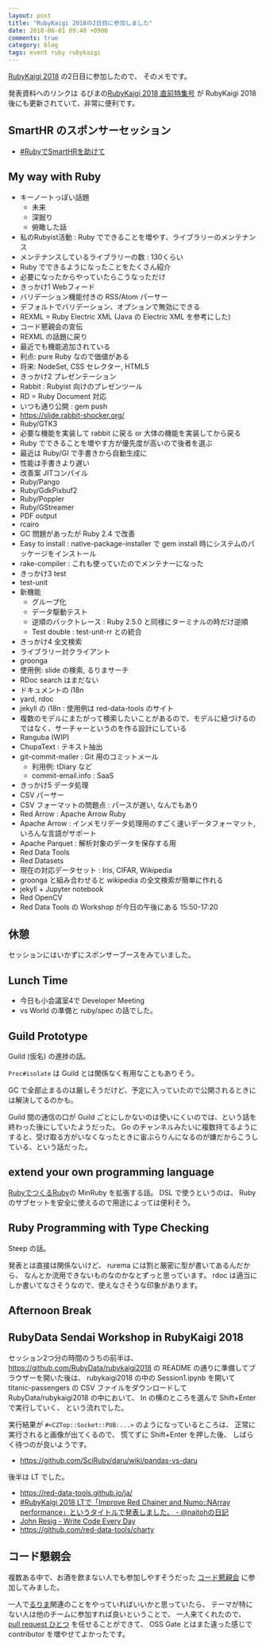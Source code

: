 ```yaml
---
layout: post
title: "RubyKaigi 2018の2日目に参加しました"
date: 2018-06-01 09:40 +0900
comments: true
category: blog
tags: event ruby rubykaigi
---
```

[RubyKaigi 2018](http://rubykaigi.org/2018/) の2日目に参加したので、
そのメモです。

発表資料へのリンクは
るびまの[RubyKaigi 2018 直前特集号](https://magazine.rubyist.net/articles/prerubykaigi2018/preRubyKaigi2018-index.html)
が RubyKaigi 2018 後にも更新されていて、非常に便利です。

<!--more-->

## SmartHR のスポンサーセッション

- [#RubyでSmartHRを助けて](https://twitter.com/search?q=%23Ruby%E3%81%A7SmartHR%E3%82%92%E5%8A%A9%E3%81%91%E3%81%A6&src=typd)

## My way with Ruby

- キーノートっぽい話題
  - 未来
  - 深掘り
  - 俯瞰した話
- 私のRubyist活動 : Ruby でできることを増やす、ライブラリーのメンテナンス
- メンテナンスしているライブラリーの数 : 130くらい
- Ruby でできるようになったことをたくさん紹介
- 必要になったからやっていたらこうなっただけ
- きっかけ1 Webフィード
- バリデーション機能付きの RSS/Atom パーサー
- デフォルトでバリデーション、オプションで無効にできる
- REXML = Ruby Electric XML (Java の Electric XML を参考にした)
- コード懇親会の宣伝
- REXML の話題に戻り
- 最近でも機能追加されている
- 利点: pure Ruby なので価値がある
- 将来: NodeSet, CSS セレクター, HTML5
- きっかけ2 プレゼンテーション
- Rabbit : Rubyist 向けのプレゼンツール
- RD = Ruby Document 対応
- いつも通り公開 : gem push
- <https://slide.rabbit-shocker.org/>
- Ruby/GTK3
- 必要な機能を実装して rabbit に戻る or 大体の機能を実装してから戻る
- Ruby でできることを増やす方が優先度が高いので後者を選ぶ
- 最近は Ruby/GI で手書きから自動生成に
- 性能は手書きより遅い
- 改善案 JITコンパイル
- Ruby/Pango
- Ruby/GdkPixbuf2
- Ruby/Poppler
- Ruby/GStreamer
- PDF output
- rcairo
- GC 問題があったが Ruby 2.4 で改善
- Easy to install : native-package-installer で gem install 時にシステムのパッケージをインストール
- rake-compiler : これも使っていたのでメンテナーになった
- きっかけ3 test
- test-unit
- 新機能
  - グループ化
  - データ駆動テスト
  - 逆順のバックトレース : Ruby 2.5.0 と同様にターミナルの時だけ逆順
  - Test double : test-unit-rr との統合
- きっかけ4 全文検索
- ライブラリー対クライアント
- groonga
- 使用例: slide の検索, るりまサーチ
- RDoc search はまだない
- ドキュメントの i18n
- yard, rdoc
- jekyll の i18n : 使用例は red-data-tools のサイト
- 複数のモデルにまたがって検索したいことがあるので、モデルに紐づけるのではなく、サーチャーというのを作る設計にしている
- Ranguba (WIP)
- ChupaText : テキスト抽出
- git-commit-mailer : Git 用のコミットメール
  - 利用例: tDiary など
  - commit-email.info : SaaS
- きっかけ5 データ処理
- CSV パーサー
- CSV フォーマットの問題点 : パースが遅い, なんでもあり
- Red Arrow : Apache Arrow Ruby
- Apache Arrow : インメモリデータ処理用のすごく速いデータフォーマット, いろんな言語がサポート
- Apache Parquet : 解析対象のデータを保存する用
- Red Data Tools
- Red Datasets
- 現在の対応データセット : Iris, CIFAR, Wikipedia
- groonga と組み合わせると wikipedia の全文検索が簡単に作れる
- jekyll + Jupyter notebook
- Red OpenCV
- Red Data Tools の Workshop が今日の午後にある 15:50-17:20

## 休憩

セッションにはいかずにスポンサーブースをみていました。

## Lunch Time

- 今日も小会議室4で Developer Meeting
- vs World の準備と ruby/spec の話でした。

## Guild Prototype

Guild (仮名) の進捗の話。

`Proc#isolate` は Guild とは関係なく有用なこともありそう。

GC で全部止まるのは厳しそうだけど、予定に入っていたので公開されるときには解決してるのかも。

Guild 間の通信の口が Guild ごとにしかないのは使いにくいのでは、という話を終わった後にしていたようだった。
Go のチャンネルみたいに複数持てるようにすると、受け取る方がいなくなったときに宙ぶらりんになるのが嫌だからこうしている、という話だった。

## extend your own programming language

[RubyでつくるRuby](https://amzn.to/2svAUgV)の MinRuby を拡張する話。
DSL で使うというのは、 Ruby のサブセットを安全に使えるので用途によっては便利そう。

## Ruby Programming with Type Checking

Steep の話。

発表とは直接は関係ないけど、
rurema には割と厳密に型が書いてあるんだから、
なんとか流用できないものなのかなとずっと思っています。
rdoc は適当にしか書いてなさそうなので、使えなさそうな印象があります。

## Afternoon Break

## RubyData Sendai Workshop in RubyKaigi 2018

セッション2つ分の時間のうちの前半は、
<https://github.com/RubyData/rubykaigi2018> の README の通りに準備してブラウザーを開いた後は、
rubykaigi2018 の中の Session1.ipynb を開いて titanic-passengers の CSV ファイルをダウンロードして RubyData/rubykaigi2018 の中において、
In の横のところを選んで Shift+Enter で実行していく、
という流れでした。

実行結果が `#<CZTop::Socket::PUB:...>` のようになっているところは、
正常に実行されると画像が出てくるので、
慌てずに Shift+Enter を押した後、
しばらく待つのが良いようです。

- <https://github.com/SciRuby/daru/wiki/pandas-vs-daru>

後半は LT でした。

- <https://red-data-tools.github.io/ja/>
- [#RubyKaigi 2018 LTで「Improve Red Chainer and Numo::NArray performance」というタイトルで発表しました。 - @naitohの日記](http://naitoh.hatenablog.com/entry/2018/06/01/120356)
- [John Resig - Write Code Every Day](https://johnresig.com/blog/write-code-every-day/)
- <https://github.com/red-data-tools/charty>

## コード懇親会

複数ある中で、お酒を飲まない人でも参加しやすそうだった
[コード懇親会](https://speee.connpass.com/event/85676/)
に参加してみました。

一人で[るりま](https://github.com/rurema/doctree)関連のことをやっていればいいかと思っていたら、
テーマが特にない人は他のチームに参加すれば良いということで、
一人来てくれたので、
[pull request ひとつ](https://github.com/rurema/doctree/pull/1277)
を任せることができて、
OSS Gate とはまた違った感じで contributor を増やせてよかったです。
